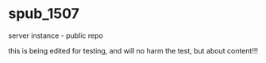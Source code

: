 # spub_1507
server instance - public repo



this is being edited for testing, and will no harm the test, but about content!!!
